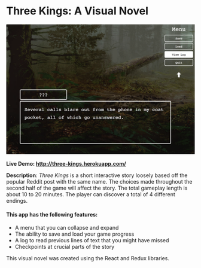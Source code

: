 # Three Kings: A Visual Novel

![Three Kings](./public/example_screen.png)

**Live Demo: http://three-kings.herokuapp.com/**

**Description**: *Three Kings* is a short interactive story loosely based off the popular Reddit post with the same name. The choices made throughout the second half of the game will affect the story. The total gameplay length is about 10 to 20 minutes. The player can discover a total of 4 different endings.

#### This app has the following features:

* A menu that you can collapse and expand
* The ability to save and load your game progress
* A log to read previous lines of text that you might have missed
* Checkpoints at crucial parts of the story

This visual novel was created using the React and Redux libraries.
